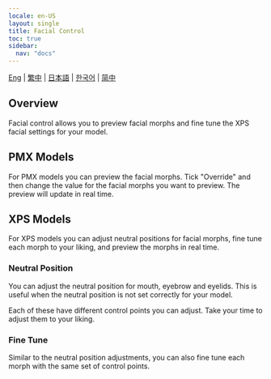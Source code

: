 ```yaml
---
locale: en-US
layout: single
title: Facial Control
toc: true
sidebar:
  nav: "docs"
---
```


[Eng](/dancexr/features/facial_control) | [繁中](/tw/dancexr/features/facial_control) | [日本語](/jp/dancexr/features/facial_control) | [한국어](/kr/dancexr/features/facial_control) | [简中](/zh/dancexr/features/facial_control)

## Overview
Facial control allows you to preview facial morphs and fine tune the XPS facial settings for your model. 

## PMX Models
For PMX models you can preview the facial morphs. Tick "Override" and then change the value for the facial morphs you want to preview. The preview will update in real time.

## XPS Models
For XPS models you can adjust neutral positions for facial morphs, fine tune each morph to your liking, and preview the morphs in real time.

### Neutral Position
You can adjust the neutral position for mouth, eyebrow and eyelids. This is useful when the neutral position is not set correctly for your model.

Each of these have different control points you can adjust. Take your time to adjust them to your liking.

### Fine Tune
Similar to the neutral position adjustments, you can also fine tune each morph with the same set of control points. 
